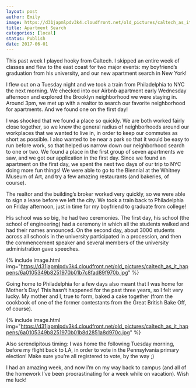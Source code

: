 ```yaml
---
layout: post
author: Emily
image: https://d31japmlpdv3k4.cloudfront.net/old_pictures/caltech_as_it_happens/6a0105349b8251970b01b8d2851a82970c.jpg
title: Apartment Search
categories: [local]
status: Publish
date: 2017-06-01
---
```


<p class="p1">This past week I played hooky from Caltech. I skipped an entire week of classes and flew to the east coast for two major events: my boyfriend’s graduation from his university, and our new apartment search in New York!
<p class="p2">
<p class="p1">I flew out on a Tuesday night and we took a train from Philadelphia to NYC the next morning. We checked into our Airbnb apartment early Wednesday afternoon and explored the Brooklyn neighborhood we were staying in. Around 3pm, we met up with a realtor to search our favorite neighborhood for apartments. And we found one on the first day!
<p class="p2">
<p class="p1">I was shocked that we found a place so quickly. We are both worked fairly close together, so we knew the general radius of neighborhoods around our workplaces that we wanted to live in, in order to keep our commutes as short as possible. I also wanted to be near a park so that it would be easy to run before work, so that helped us narrow down our neighborhood search to one or two. We found a place in the first group of seven apartments we saw, and we got our application in the first day. Since we found an apartment on the first day, we spent the next two days of our trip to NYC doing more fun things! We were able to go to the Biennial at the Whitney Museum of Art, and try a few amazing restaurants (and bakeries, of course).

<p class="p2">

<p class="p2">
<p class="p1">The realtor and the building’s broker worked very quickly, so we were able to sign a lease before we left the city. We took a train back to Philadelphia on Friday afternoon, just in time for my boyfriend to graduate from college!
<p class="p2">
<p class="p1">His school was so big, he had two ceremonies. The first day, his school (the school of engineering) had a ceremony in which all the students walked and had their names announced. On the second day, about 3000 students across all schools in the university participated in a procession, and then the commencement speaker and several members of the university administration gave speeches.

<p class="p2">


{% include image.html img="https://d31japmlpdv3k4.cloudfront.net/old_pictures/caltech_as_it_happens/6a0105349b8251970b01b7c8fad89f970b.jpg" %}
<p class="p2">
<p class="p1">Going home to Philadelphia for a few days also meant that I was home for Mother’s Day! This hasn’t happened for the past three years, so I felt very lucky. My mother and I, true to form, baked a cake together (from the cookbook of one of the former contestants from the Great British Bake Off, of course).

<p class="p2">


{% include image.html img="https://d31japmlpdv3k4.cloudfront.net/old_pictures/caltech_as_it_happens/6a0105349b8251970b01b8d2851a8d970c.jpg" %}
<p class="p2">
<p class="p1">Also serendipitous timing: I was home the following Tuesday morning, before my flight back to LA, in order to vote in the Pennsylvania primary election! Make sure you’re all registered to vote, by the way ;)
<p class="p2">
<p class="p2">
<p class="p1">I had an amazing week, and now I’m on my way back to campus (and all of the homework I’ve been procrastinating for a week while on vacation). Wish me luck!
